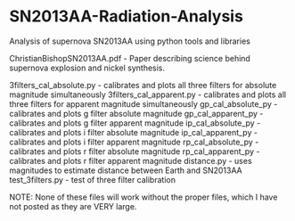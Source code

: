 # SN2013AA-Radiation-Analysis
Analysis of supernova SN2013AA using python tools and libraries

ChristianBishopSN2013AA.pdf - Paper describing science behind supernova explosion and nickel synthesis.

3filters_cal_absolute.py - calibrates and plots all three filters for absolute magnitude simultaneously
3filters_cal_apparent.py - calibrates and plots all three filters for apparent magnitude simultaneously
gp_cal_absolute_py - calibrates and plots g filter absolute magnitude
gp_cal_apparent_py - calibrates and plots g filter apparent magnitude
ip_cal_absolute_py - calibrates and plots i filter absolute magnitude
ip_cal_apparent_py - calibrates and plots i filter apparent magnitude
rp_cal_absolute_py - calibrates and plots r filter absolute magnitude
rp_cal_apparent_py - calibrates and plots r filter apparent magnitude
distance.py - uses magnitudes to estimate distance between Earth and SN2013AA
test_3filters.py - test of three filter calibration

NOTE: None of these files will work without the proper files, which I have not posted as they are VERY large.
